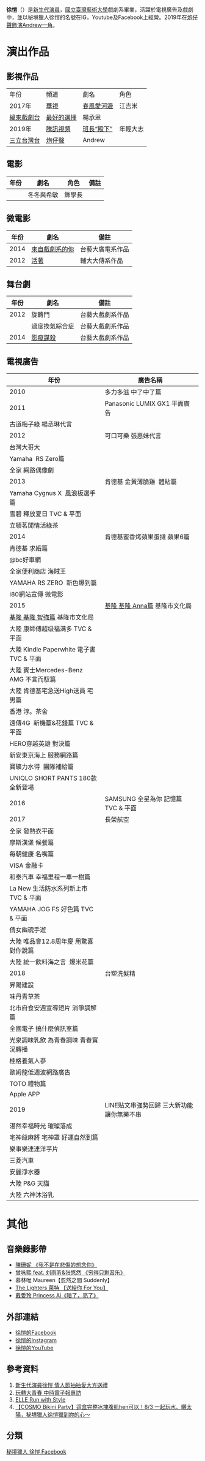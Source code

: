 **徐愷**（）是[新生代](https://zh.wikipedia.org/wiki/新生代 "wikilink")[演員](../Page/演員.md "wikilink")，[國立臺灣藝術大學](../Page/國立臺灣藝術大學.md "wikilink")戲劇系畢業，活躍於電視廣告及戲劇中，並以秘境獵人徐愷的名號在IG，Youtube及Facebook上經營。2019年在[炮仔聲飾演Andrew一角](../Page/炮仔聲_\(台灣電視劇\).md "wikilink")。

# 演出作品

## 影視作品

|                                      |                                                       |                                                           |      |
| ------------------------------------ | ----------------------------------------------------- | --------------------------------------------------------- | ---- |
| 年份                                   | 頻道                                                    | 劇名                                                        | 角色   |
| 2017年                                | [華視](https://zh.wikipedia.org/wiki/華視 "wikilink")     | [春風愛河邊](../Page/春風愛河邊.md "wikilink")                      | 江吉米  |
| [緯來戲劇台](../Page/緯來戲劇台.md "wikilink") | [最好的選擇](../Page/最好的選擇.md "wikilink")                  | 楊承恩                                                       |      |
| 2019年                                | [騰訊視頻](https://zh.wikipedia.org/wiki/騰訊視頻 "wikilink") | [班長“殿下”](https://zh.wikipedia.org/wiki/班長“殿下” "wikilink") | 年輕大志 |
| [三立台灣台](../Page/三立台灣台.md "wikilink") | [炮仔聲](../Page/炮仔聲_\(台灣電視劇\).md "wikilink")            | Andrew                                                    |      |

## 電影

| **年份** | **劇名** | **角色** | **備註** |
| ------ | ------ | ------ | ------ |
|        | 冬冬與希敏  | 飾學長    |        |



## 微電影

| 年份   | **劇名**                                                 | **備註**   |
| ---- | ------------------------------------------------------ | -------- |
| 2014 | [來自戲劇系的你](https://www.youtube.com/watch?v=RfCYMU2t6G0) | 台藝大廣電系作品 |
| 2012 | [活著](https://www.youtube.com/watch?v=xV-lFSw02Rw)      | 輔大大傳系作品  |



## 舞台劇

| 年份   | **劇名**                                                                                                                   | **備註**   |
| ---- | ------------------------------------------------------------------------------------------------------------------------ | -------- |
| 2012 | 旋轉門                                                                                                                      | 台藝大戲劇系作品 |
|      | 過度換氣綜合症                                                                                                                  | 台藝大戲劇系作品 |
| 2014 | [影癡謀殺](https://www.youtube.com/watch?v=OywZVO7iess&fbclid=IwAR0enfFX-I_KpT38Yt_41wHFFgqkRaIHjbR8dSRz6_7MEpdvfsip0vDOFPI) | 台藝大戲劇系作品 |

## 電視廣告

| **年份**                                                                 | **廣告名稱**                                                          |
| ---------------------------------------------------------------------- | ----------------------------------------------------------------- |
| 2010                                                                   | 多力多滋 中了中了篇                                                        |
| 2011                                                                   | Panasonic LUMIX GX1 平面廣告                                          |
| 古道梅子綠 楊丞琳代言                                                            |                                                                   |
| 2012                                                                   | 可口可樂 張惠妹代言                                                        |
| 台灣大哥大                                                                  |                                                                   |
| Yamaha  RS Zero篇                                                       |                                                                   |
| 全家 網路偶像劇                                                               |                                                                   |
| 2013                                                                   | 肯德基 金黃薄脆雞  體貼篇                                                    |
| Yamaha Cygnus X  風浪板選手篇                                                |                                                                   |
| 雪碧 釋放夏日 TVC & 平面                                                       |                                                                   |
| 立頓茗閒情活綠茶                                                               |                                                                   |
| 2014                                                                   | 肯德基蜜香烤蘋果蛋撻 蘋果6篇                                                   |
| 肯德基 求婚篇                                                                |                                                                   |
| @bc好車網                                                                 |                                                                   |
| 全家便利商店 海賊王                                                             |                                                                   |
| YAMAHA RS ZERO  新色爆到篇                                                  |                                                                   |
| i80網站宣傳 微電影                                                            |                                                                   |
| 2015                                                                   | [基隆 基隆 Anna篇](https://www.youtube.com/watch?v=vO2mEqcoAGI) 基隆市文化局 |
| [基隆 基隆 智強篇](https://www.youtube.com/watch?v=1iG6KkvmhlE&t=117s) 基隆市文化局 |                                                                   |
| 大陸 康師傅超级福满多 TVC & 平面                                                   |                                                                   |
| 大陸 Kindle Paperwhite 電子書 TVC & 平面                                      |                                                                   |
| 大陸 賓士Mercedes-Benz AMG 不言而馭篇                                           |                                                                   |
| 大陸 肯德基宅急送High送員 宅男篇                                                    |                                                                   |
| 香港 淳。茶舍                                                                |                                                                   |
| 遠傳4G  新機篇&花錢篇 TVC & 平面                                                 |                                                                   |
| HERO穿越英雄 對決篇                                                           |                                                                   |
| 新安東京海上 服務網路篇                                                           |                                                                   |
| 寶礦力水得  團隊補給篇                                                           |                                                                   |
| UNIQLO SHORT PANTS 180款全新登場                                            |                                                                   |
| 2016                                                                   | SAMSUNG 全星為你 記憶篇 TVC & 平面                                         |
| 2017                                                                   | 長榮航空                                                              |
| 全家 發熱衣平面                                                               |                                                                   |
| 摩斯漢堡 候餐篇                                                               |                                                                   |
| 每朝健康 名嘴篇                                                               |                                                                   |
| VISA 金融卡                                                               |                                                                   |
| 和泰汽車 幸福里程一車一樹篇                                                         |                                                                   |
| La New 生活防水系列新上市 TVC & 平面                                              |                                                                   |
| YAMAHA JOG FS 好色篇 TVC & 平面                                             |                                                                   |
| 倩女幽魂手遊                                                                 |                                                                   |
| 大陸 唯品會12.8周年慶 用驚喜對你說篇                                                  |                                                                   |
| 大陸 統一飲料海之言  爆米花篇                                                       |                                                                   |
| 2018                                                                   | 台塑洗髮精                                                             |
| 昇陽建設                                                                   |                                                                   |
| 味丹青草茶                                                                  |                                                                   |
| 北市府食安週宣導短片 消爭調解篇                                                       |                                                                   |
| 全國電子 搞什麼偵訊室篇                                                           |                                                                   |
| 光泉調味乳飲 為青春調味 青春實況轉播                                                    |                                                                   |
| 桂格養氣人蔘                                                                 |                                                                   |
| 歐姆龍低週波網路廣告                                                             |                                                                   |
| TOTO 禮物篇                                                               |                                                                   |
| Apple APP                                                              |                                                                   |
| 2019                                                                   | LINE貼文串強勢回歸 三大新功能讓你無樂不串                                           |
| 湛然幸福時光 璀璨落成                                                            |                                                                   |
| 宅神爺麻將 宅神罩 好運自然到篇                                                       |                                                                   |
| 樂事樂連連洋芋片                                                               |                                                                   |
| 三菱汽車                                                                   |                                                                   |
| 安麗淨水器                                                                  |                                                                   |
| 大陸 P\&G 天貓                                                             |                                                                   |
| 大陸 六神沐浴乳                                                               |                                                                   |



# 其他

## 音樂錄影帶

  - [陳珊妮 《我不是在悲傷的想念你》](https://www.youtube.com/watch?v=wuMCX2_sTVI)
  - [曾咏熙 feat. 刘雨昕&张悠然 《穷得只剩音乐》](https://www.youtube.com/watch?v=VJobnACNmEM)
  - 慕林唯 Maureen【忽然之間 Suddenly】
  - [The Lighters 萊特 【送給你 For You】](https://www.youtube.com/watch?v=Na0ctZ2SLDw)
  - [戴愛玲 Princess Ai《暗了，亮了》](https://www.youtube.com/watch?v=EgnIVux9Zx4)

## 外部連結

  - [徐愷的Facebook](https://www.facebook.com/kaikai0203/)
  - [徐愷的Instagram](https://www.instagram.com/kaihsu_/?hl=zh-tw)
  - [徐愷的YouTube](https://www.youtube.com/channel/UCLHcCv-RKthc_Wj9vNd__dA)

## 參考資料

1.  [新生代演員徐愷 情人節抽抽愛大方送禮](https://campus.chinatimes.com/20190131004299-262301)
2.  [玩轉大青春 中時電子報專訪](https://www.youtube.com/watch?v=SwgxEedcDjQ)
3.  [ELLE Run with Style](https://www.elle.com/tw/life/a26017771/elle-run-with-style-2019/)
4.  [【COSMO Bikini Party】這盒完整冰塊腹肌hen可以！8/3 一起玩水、曬太陽，秘境獵人徐愷獵到妳的心～](https://www.cosmopolitan.com/tw/lifestyle/hot-topics/a28239031/cosmo-bikini-partyhen83/?utm_source=Facebook_PicSee&fbclid=IwAR3kMX3OAMVH_NjYBGRn7tj959ECn6iE1AkTbLYZqQYdsWluQgWvV3JwJ7g)

## 分類

[秘境獵人 徐愷 Facebook](https://www.facebook.com/kaikai0203/)